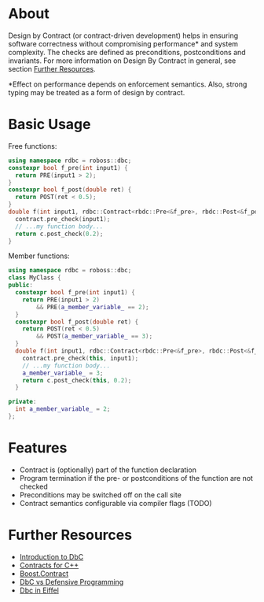 # About

Design by Contract (or contract-driven development) helps in ensuring software correctness without compromising performance* and system complexity. The checks are defined as preconditions, postconditions and invariants. For more information on Design By Contract in general, see section [Further Resources](#resources).

*Effect on performance depends on enforcement semantics. Also, strong typing may be treated as a form of design by contract.

# Basic Usage

Free functions:
```c++
using namespace rdbc = roboss::dbc;
constexpr bool f_pre(int input1) {
  return PRE(input1 > 2);
}
constexpr bool f_post(double ret) {
  return POST(ret < 0.5);
}
double f(int input1, rdbc::Contract<rbdc::Pre<&f_pre>, rbdc::Post<&f_post>> contract = {}) {
  contract.pre_check(input1);
  // ...my function body...
  return c.post_check(0.2);
}
```

Member functions:
```c++
using namespace rdbc = roboss::dbc;
class MyClass {
public:
  constexpr bool f_pre(int input1) {
    return PRE(input1 > 2)
        && PRE(a_member_variable_ == 2);
  }
  constexpr bool f_post(double ret) {
    return POST(ret < 0.5)
        && POST(a_member_variable_ == 3);
  }
  double f(int input1, rdbc::Contract<rbdc::Pre<&f_pre>, rbdc::Post<&f_post>> contract = {}) {
    contract.pre_check(this, input1);
    // ...my function body...
    a_member_variable_ = 3;
    return c.post_check(this, 0.2);
  }

private:
  int a_member_variable_ = 2;
};
```


# Features

- Contract is (optionally) part of the function declaration
- Program termination if the pre- or postconditions of the function are not checked
- Preconditions may be switched off on the call site
- Contract semantics configurable via compiler flags (TODO) 

# Further Resources <a name="resources"></a>

- [Introduction to DbC](https://drdobbs.com/an-exception-or-a-bug/184401686)
- [Contracts for C++](https://www.open-std.org/jtc1/sc22/wg21/docs/papers/2024/p2900r11.pdf)
- [Boost.Contract](https://github.com/boostorg/contract/tree/develop)
- [DbC vs Defensive Programming](https://softwareengineering.stackexchange.com/a/125417)
- [Dbc in Eiffel](https://www.eiffel.org/doc/eiffel/ET-_Design_by_Contract_%28tm%29%2C_Assertions_and_Exceptions)